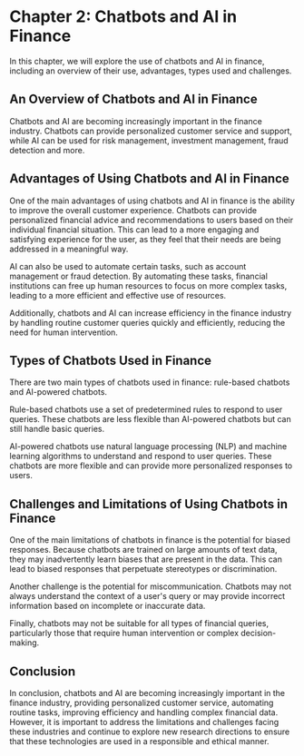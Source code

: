 Chapter 2: Chatbots and AI in Finance
=====================================

In this chapter, we will explore the use of chatbots and AI in finance, including an overview of their use, advantages, types used and challenges.

An Overview of Chatbots and AI in Finance
-----------------------------------------

Chatbots and AI are becoming increasingly important in the finance industry. Chatbots can provide personalized customer service and support, while AI can be used for risk management, investment management, fraud detection and more.

Advantages of Using Chatbots and AI in Finance
----------------------------------------------

One of the main advantages of using chatbots and AI in finance is the ability to improve the overall customer experience. Chatbots can provide personalized financial advice and recommendations to users based on their individual financial situation. This can lead to a more engaging and satisfying experience for the user, as they feel that their needs are being addressed in a meaningful way.

AI can also be used to automate certain tasks, such as account management or fraud detection. By automating these tasks, financial institutions can free up human resources to focus on more complex tasks, leading to a more efficient and effective use of resources.

Additionally, chatbots and AI can increase efficiency in the finance industry by handling routine customer queries quickly and efficiently, reducing the need for human intervention.

Types of Chatbots Used in Finance
---------------------------------

There are two main types of chatbots used in finance: rule-based chatbots and AI-powered chatbots.

Rule-based chatbots use a set of predetermined rules to respond to user queries. These chatbots are less flexible than AI-powered chatbots but can still handle basic queries.

AI-powered chatbots use natural language processing (NLP) and machine learning algorithms to understand and respond to user queries. These chatbots are more flexible and can provide more personalized responses to users.

Challenges and Limitations of Using Chatbots in Finance
-------------------------------------------------------

One of the main limitations of chatbots in finance is the potential for biased responses. Because chatbots are trained on large amounts of text data, they may inadvertently learn biases that are present in the data. This can lead to biased responses that perpetuate stereotypes or discrimination.

Another challenge is the potential for miscommunication. Chatbots may not always understand the context of a user's query or may provide incorrect information based on incomplete or inaccurate data.

Finally, chatbots may not be suitable for all types of financial queries, particularly those that require human intervention or complex decision-making.

Conclusion
----------

In conclusion, chatbots and AI are becoming increasingly important in the finance industry, providing personalized customer service, automating routine tasks, improving efficiency and handling complex financial data. However, it is important to address the limitations and challenges facing these industries and continue to explore new research directions to ensure that these technologies are used in a responsible and ethical manner.
